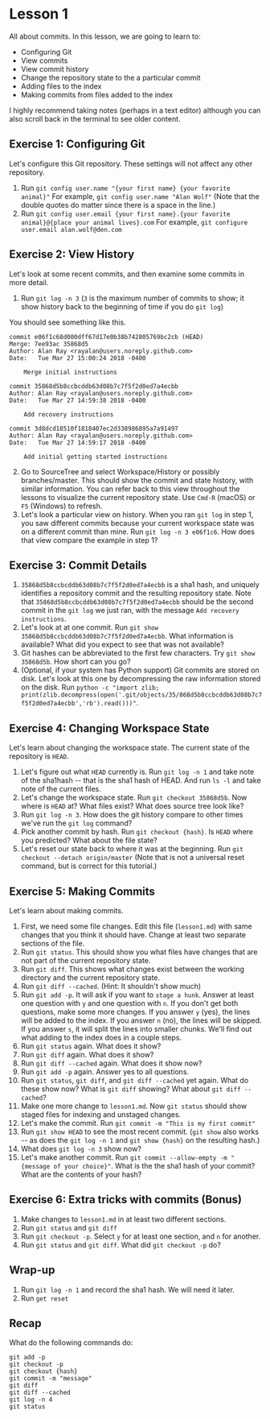 Lesson 1
========

All about commits. In this lesson, we are going to learn to:

- Configuring Git
- View commits
- View commit history
- Change the repository state to the a particular commit
- Adding files to the index
- Making commits from files added to the index

I highly recommend taking notes (perhaps in a text editor) although you can also scroll back in the terminal to see older content.

Exercise 1: Configuring Git
---------------------------

Let's configure this Git repository. These settings will not affect any other repository.

1. Run `git config user.name "{your first name} {your favorite animal}"` For example, `git config user.name "Alan Wolf"` (Note that the double quotes do matter since there is a space in the line.)
2. Run `git config user.email {your first name}.{your favorite animal}@{place your animal lives}.com` For example, `git configure user.email alan.wolf@den.com`

Exercise 2: View History
------------------------

Let's look at some recent commits, and then examine some commits in more detail.

1. Run `git log -n 3`  (`3` is the maximum number of commits to show; it show history back to the beginning of time if you do `git log`)

You should see something like this.

```
commit e06f1c68d000dff67d17e0b38b742805769bc2cb (HEAD)
Merge: 7ee93ac 35868d5
Author: Alan Ray <rayalan@users.noreply.github.com>
Date:   Tue Mar 27 15:00:24 2018 -0400

    Merge initial instructions

commit 35868d5b8ccbcddb63d08b7c7f5f2d0ed7a4ecbb
Author: Alan Ray <rayalan@users.noreply.github.com>
Date:   Tue Mar 27 14:59:38 2018 -0400

    Add recovery instructions

commit 3d8dcd18510f1818407ec2d338986895a7a91497
Author: Alan Ray <rayalan@users.noreply.github.com>
Date:   Tue Mar 27 14:59:17 2018 -0400

    Add initial getting started instructions
```

2. Go to SourceTree and select Workspace/History or possibly branches/master. This should show the commit and state history, with similar information. You can refer back to this view throughout the lessons to visualize the current repository state. Use `Cmd-R` (macOS) or `F5` (Windows) to refresh.
3. Let's look a particular view on history. When you ran `git log` in step 1, you saw different commits because your current workspace state was on a different commit than mine. Run `git log -n 3 e06f1c6`. How does that view compare the example in step 1?

Exercise 3: Commit Details
--------------------------

1. `35868d5b8ccbcddb63d08b7c7f5f2d0ed7a4ecbb` is a sha1 hash, and uniquely identifies a repository commit and the resulting repository state. Note that `35868d5b8ccbcddb63d08b7c7f5f2d0ed7a4ecbb` should be the second commit in the `git log` we just ran, with the message `Add recovery instructions`.
2. Let's look at at one commit. Run `git show 35868d5b8ccbcddb63d08b7c7f5f2d0ed7a4ecbb`. What information is available? What did you expect to see that was not available?
3. Git hashes can be abbreviated to the first few characters. Try `git show 35868d5b`. How short can you go?
4. (Optional, if your system has Python support) Git commits are stored on disk. Let's look at this one by decompressing the raw information stored on the disk. Run `python -c "import zlib; print(zlib.decompress(open('.git/objects/35/868d5b8ccbcddb63d08b7c7f5f2d0ed7a4ecbb','rb').read()))"`.

Exercise 4: Changing Workspace State
------------------------------------

Let's learn about changing the workspace state. The current state of the repository is `HEAD`.

1. Let's figure out what `HEAD` currently is. Run `git log -n 1` and take note of the sha1hash -- that is the sha1 hash of HEAD. And run `ls -l` and take note of the current files.
2. Let's change the workspace state. Run `git checkout 35868d5b`. Now where is `HEAD` at? What files exist? What does source tree look like?
3. Run `git log -n 3`. How does the git history compare to other times we've run the `git log` command?
4. Pick another commit by hash. Run `git checkout {hash}`. Is `HEAD` where you predicted? What about the file state?
5. Let's reset our state back to where it was at the beginning. Run `git checkout --detach origin/master`  (Note that is not a universal reset command, but is correct for this tutorial.)

Exercise 5: Making Commits
--------------------------

Let's learn about making commits.

1. First, we need some file changes. Edit this file (`lesson1.md`) with same changes that you think it should have. Change at least two separate sections of the file.
2. Run `git status`. This should show you what files have changes that are not part of the current repository state.
3. Run `git diff`. This shows what changes exist between the working directory and the current repository state.
4. Run `git diff --cached`. (Hint: It shouldn't show much)
3. Run `git add -p`. It will ask if you want to `stage a hunk`. Answer at least one question with `y` and one question with `n`. If you don't get both questions, make some more changes. If you answer `y` (yes), the lines will be added to the index. If you answer `n` (no), the lines will be skipped. If you answer `s`, it will split the lines into smaller chunks. We'll find out what adding to the index does in a couple steps.
4. Run `git status` again. What does it show?
5. Run `git diff` again. What does it show?
6. Run `git diff --cached` again. What does it show now?
7. Run `git add -p` again. Answer yes to all questions.
8. Run `git status`, `git diff`, and `git diff --cached` yet again. What do these show now? What is `git diff` showing? What about `git diff --cached`?
9. Make one more change to `lesson1.md`. Now `git status` should show staged files for indexing and unstaged changes.
9. Let's make the commit. Run `git commit -m "This is my first commit"`
10. Run `git show HEAD` to see the most recent commit. (`git show` also works -- as does the `git log -n 1` and `git show {hash}` on the resulting hash.)
11. What does `git log -n 3` show now?
12. Let's make another commit. Run `git commit --allow-empty -m "{message of your choice}"`. What is the the sha1 hash of your commit? What are the contents of your hash?

Exercise 6: Extra tricks with commits (Bonus)
---------------------------------------------

1. Make changes to `lesson1.md` in at least two different sections.
2. Run `git status` and `git diff`
3. Run `git checkout -p`. Select `y` for at least one section, and `n` for another.
2. Run `git status` and `git diff`. What did `git checkout -p` do?

Wrap-up
-------

1. Run `git log -n 1` and record the sha1 hash. We will need it later.
2. Run `get reset`

Recap
-----

What do the following commands do:

    git add -p
    git checkout -p
    git checkout {hash}
    git commit -m "message"
    git diff
    git diff --cached
    git log -n 4
    git status
